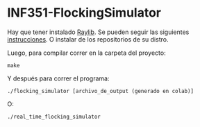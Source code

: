 # INF351-FlockingSimulator

Hay que tener instalado [Raylib](https://www.raylib.com/). Se pueden seguir las siguientes [instrucciones](https://github.com/raysan5/raylib/wiki/Working-on-GNU-Linux). O instalar de los repositorios de su distro.

Luego, para  compilar correr en la carpeta del proyecto:
```
make
```

Y después para correr el programa:
```
./flocking_simulator [archivo_de_output (generado en colab)]
```
O:
```
./real_time_flocking_simulator
```

